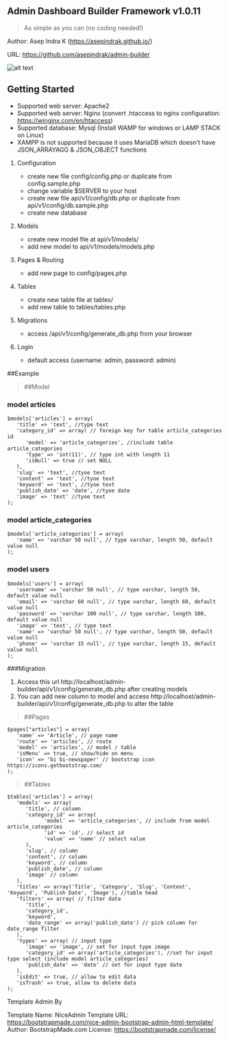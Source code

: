 ## Admin Dashboard Builder Framework v1.0.11

> As simple as you can (no coding needed!)

Author: Asep Indra K (https://asepindrak.github.io/)

URL: https://github.com/asepindrak/admin-builder

![alt text](https://repository-images.githubusercontent.com/623568846/f2f4fbda-8708-439b-97f8-10adf873fa07)

## Getting Started

- Supported web server: Apache2
- Supported web server: Nginx (convert .htaccess to nginx configuration: https://winginx.com/en/htaccess)
- Supported database: Mysql (Install WAMP for windows or LAMP STACK on Linux)
- XAMPP is not supported because it uses MariaDB which doesn't have JSON_ARRAYAGG & JSON_OBJECT functions

1. Configuration

   - create new file config/config.php or duplicate from config.sample.php
   - change variable $SERVER to your host
   - create new file api/v1/config/db.php or duplicate from api/v1/config/db.sample.php
   - create new database

2. Models

   - create new model file at api/v1/models/
   - add new model to api/v1/models/models.php

3. Pages & Routing

   - add new page to config/pages.php

4. Tables

   - create new table file at tables/
   - add new table to tables/tables.php

5. Migrations

   - access /api/v1/config/generate_db.php from your browser

6. Login
   - default access (username: admin, password: admin)

##Example

> ##Model

### model articles

```
$models['articles'] = array(
   'title' => 'text', //type text
   'category_id' => array( // foreign key for table article_categories id
      'model' => 'article_categories', //include table article_categories
      'type' => 'int(11)', // type int with length 11
      'isNull' => true // set NULL
   ),
   'slug' => 'text', //tyoe text
   'content' => 'text', //tyoe text
   'keyword' => 'text', //tyoe text
   'publish_date' => 'date', //tyoe date
   'image' => 'text' //tyoe text
);

```

### model article_categories

```
$models['article_categories'] = array(
   'name' => 'varchar 50 null', // type varchar, length 50, default value null
);
```

### model users

```
$models['users'] = array(
   'username' => 'varchar 50 null', // type varchar, length 50, default value null
   'email' => 'varchar 60 null', // type varchar, length 60, default value null
   'password' => 'varchar 100 null', // type varchar, length 100, default value null
   'image' => 'text', // type text
   'name' => 'varchar 50 null', // type varchar, length 50, default value null
   'phone' => 'varchar 15 null', // type varchar, length 15, default value null
);
```

###Migration

1. Access this url http://localhost/admin-builder/api/v1/config/generate_db.php after creating models
2. You can add new column to model and access http://localhost/admin-builder/api/v1/config/generate_db.php to alter the table

> ##Pages

```
$pages["articles"] = array(
   'name' => 'Article', // page name
   'route' => 'articles', // route
   'model' => 'articles', // model / table
   'isMenu' => true, // show/hide on menu
   'icon' => 'bi bi-newspaper' // bootstrap icon https://icons.getbootstrap.com/
);
```

> ##Tables

```
$tables['articles'] = array(
   'models' => array(
      'title', // column
      'category_id' => array(
            'model' => 'article_categories', // include from model article_categories
            'id' => 'id', // select id
            'value' => 'name' // select value
      ),
      'slug', // column
      'content', // column
      'keyword', // column
      'publish_date', // column
      'image' // column
   ),
   'titles' => array('Title', 'Category', 'Slug', 'Content', 'Keyword', 'Publish Date', 'Image'), //table head
   'filters' => array( // filter data
      'title',
      'category_id',
      'keyword',
      'date_range' => array('publish_date') // pick column for date_range filter
   ),
   'types' => array( // input type
      'image' => 'image', // set for input type image
      'category_id' => array('article_categories'), //set for input type select (include model article_categories)
      'publish_date' => 'date' // set for input type date
   ),
   'isEdit' => true, // allow to edit data
   'isTrash' => true, allow to delete data
);
```

Template Admin By

Template Name: NiceAdmin
Template URL: https://bootstrapmade.com/nice-admin-bootstrap-admin-html-template/
Author: BootstrapMade.com
License: https://bootstrapmade.com/license/

```

```
